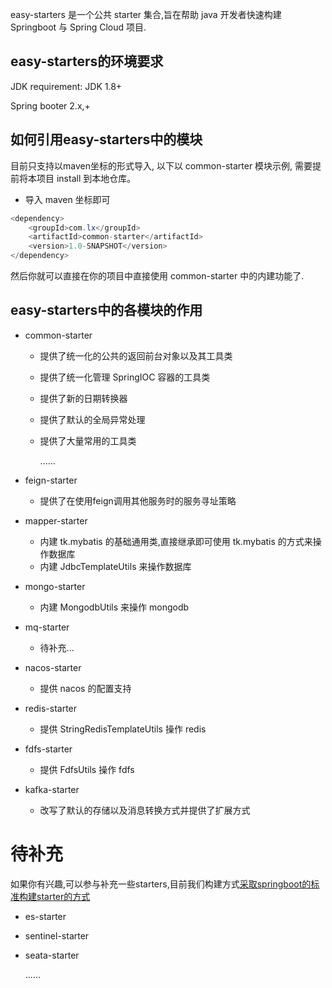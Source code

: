 easy-starters 是一个公共 starter 集合,旨在帮助 java 开发者快速构建 Springboot 与 Spring Cloud 项目.

## easy-starters的环境要求

JDK requirement: JDK 1.8+

Spring booter 2.x,+



## 如何引用easy-starters中的模块

目前只支持以maven坐标的形式导入, 以下以 common-starter 模块示例, 需要提前将本项目 install 到本地仓库。

* 导入 maven 坐标即可

```java
<dependency>
    <groupId>com.lx</groupId>
    <artifactId>common-starter</artifactId>
    <version>1.0-SNAPSHOT</version>
</dependency>
```

然后你就可以直接在你的项目中直接使用 common-starter 中的内建功能了.

## easy-starters中的各模块的作用

* common-starter

    * 提供了统一化的公共的返回前台对象以及其工具类

    * 提供了统一化管理 SpringIOC 容器的工具类

    * 提供了新的日期转换器

    * 提供了默认的全局异常处理

    * 提供了大量常用的工具类

      ......

* feign-starter

    * 提供了在使用feign调用其他服务时的服务寻址策略

* mapper-starter

    * 内建 tk.mybatis 的基础通用类,直接继承即可使用 tk.mybatis 的方式来操作数据库
    * 内建 JdbcTemplateUtils 来操作数据库

* mongo-starter

    * 内建 MongodbUtils 来操作 mongodb

* mq-starter

    * 待补充...

* nacos-starter

    * 提供 nacos 的配置支持

* redis-starter

    * 提供 StringRedisTemplateUtils 操作 redis
  
* fdfs-starter

    * 提供 FdfsUtils 操作 fdfs

* kafka-starter

  * 改写了默认的存储以及消息转换方式并提供了扩展方式

# 待补充

如果你有兴趣,可以参与补充一些starters,目前我们构建方式[采取springboot的标准构建starter的方式](https://docs.spring.io/spring-boot/docs/current/reference/html/features.html#features.developing-auto-configuration.custom-starter)

* es-starter

* sentinel-starter

* seata-starter

  ......
